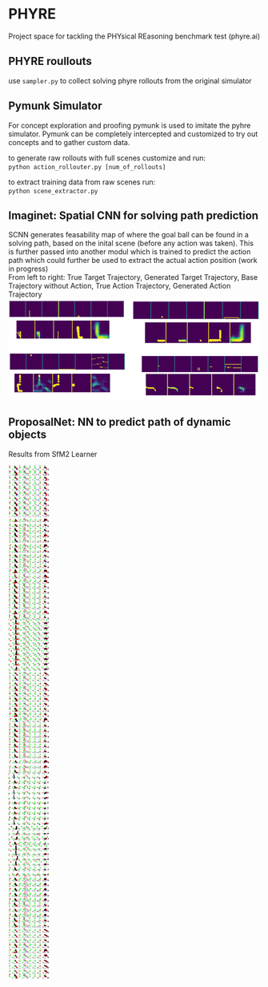 # PHYRE
Project space for tackling the PHYsical REasoning benchmark test (phyre.ai)

## PHYRE roullouts
use `sampler.py` to collect solving phyre rollouts from the original simulator

## Pymunk Simulator
For concept exploration and proofing pymunk is used to imitate the pyhre simulator.
Pymunk can be completely intercepted and customized to try out concepts and to gather custom data.

to generate raw rollouts with full scenes customize and run:  
`python action_rollouter.py [num_of_rollouts]`

to extract training data from raw scenes run:  
`python scene_extractor.py`

## Imaginet: Spatial CNN for solving path prediction
SCNN generates feasability map of where the goal ball can be found in a solving path, based on the inital scene (before any action was taken). This is further passed into another modul which is trained to predict the action path which could further be used to extract the actual action position (work in progress)  
From left to right: True Target Trajectory, Generated Target Trajectory, Base Trajectory without Action, True Action Trajectory, Generated Action Trajectory
![Results](/result/scnn/a-path/a-path-results.png)

## ProposalNet: NN to predict path of dynamic objects
Results from SfM2 Learner


![Results](/proposalNet_result/ball_within_template/SfM2/grid/150.png)
